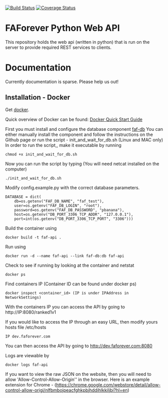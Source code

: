 [![Build Status](https://travis-ci.org/FAForever/api.svg?branch=develop)](https://travis-ci.org/FAForever/api)
[![Coverage Status](https://coveralls.io/repos/github/FAForever/api/badge.svg?branch=develop)](https://coveralls.io/github/FAForever/api?branch=develop)

# FAForever Python Web API
This repository holds the web api (written in python) that is run on the server to
provide required REST services to clients.

# Documentation

Currently documentation is sparse. Please help us out!

## Installation - Docker

Get [docker](http://docker.com).

Quick overview of Docker can be found:
[Docker Quick Start Guide](https://docs.docker.com/engine/quickstart/)

First you must install and configure the database component [faf-db](https://github.com/FAForever/db)
You can either manually install the component and follow the instructions on the Github page or run the script - init_and_wait_for_db.sh (Linux and MAC only)
In order to run the script,, make it executable by running

    chmod +x init_and_wait_for_db.sh

Now you can run the script by typing (You will need netcat installed on the computer)

    ./init_and_wait_for_db.sh

Modify config.example.py with the correct database parameters.

    DATABASE = dict(
        db=os.getenv("FAF_DB_NAME", "faf_test"),
        user=os.getenv("FAF_DB_LOGIN", "root"),
        password=os.getenv("FAF_DB_PASSWORD", "pbanana"),
        host=os.getenv("DB_PORT_3306_TCP_ADDR", "127.0.0.1"),
        port=int(os.getenv("DB_PORT_3306_TCP_PORT", "3306")))

Build the container using

    docker build -t faf-api .

Run using

    docker run -d --name faf-api --link faf-db:db faf-api

Check to see if running by looking at the container and netstat

    docker ps

Find containers IP (Container ID can be found under docker ps)

    docker inspect <container_id> (IP is under IPAddress in NetworkSettings)

With the containers IP you can access the API by going to http://IP:8080/ranked1v1

If you would like to access the IP through an easy URL, then modify yours hosts file /etc/hosts

    IP dev.faforever.com

You can then access the API by going to http://dev.faforever.com:8080

Logs are viewable by

    docker logs faf-api

If you want to view the raw JSON on the website, then you will need to allow 'Allow-Control-Allow-Origin'' in the browser.
Here is an example extension for Chrome - (https://chrome.google.com/webstore/detail/allow-control-allow-origi/nlfbmbojpeacfghkpbjhddihlkkiljbi?hl=en)